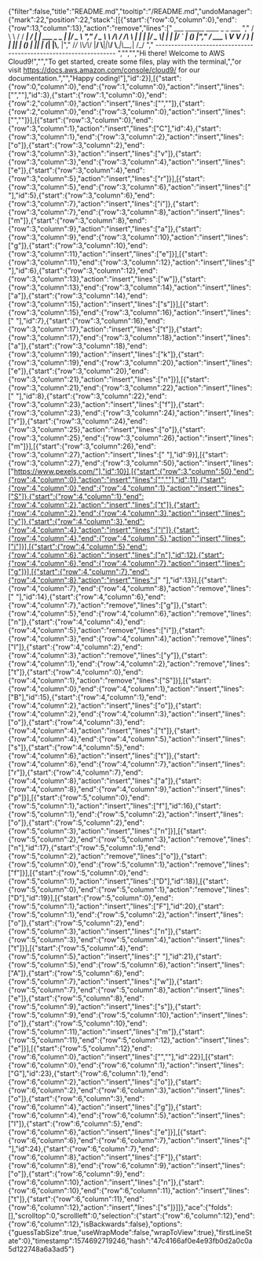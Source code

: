 {"filter":false,"title":"README.md","tooltip":"/README.md","undoManager":{"mark":22,"position":22,"stack":[[{"start":{"row":0,"column":0},"end":{"row":13,"column":13},"action":"remove","lines":["         ___        ______     ____ _                 _  ___  ","        / \\ \\      / / ___|   / ___| | ___  _   _  __| |/ _ \\ ","       / _ \\ \\ /\\ / /\\___ \\  | |   | |/ _ \\| | | |/ _` | (_) |","      / ___ \\ V  V /  ___) | | |___| | (_) | |_| | (_| |\\__, |","     /_/   \\_\\_/\\_/  |____/   \\____|_|\\___/ \\__,_|\\__,_|  /_/ "," ----------------------------------------------------------------- ","","","Hi there! Welcome to AWS Cloud9!","","To get started, create some files, play with the terminal,","or visit https://docs.aws.amazon.com/console/cloud9/ for our documentation.","","Happy coding!"],"id":2}],[{"start":{"row":0,"column":0},"end":{"row":1,"column":0},"action":"insert","lines":["",""],"id":3},{"start":{"row":1,"column":0},"end":{"row":2,"column":0},"action":"insert","lines":["",""]},{"start":{"row":2,"column":0},"end":{"row":3,"column":0},"action":"insert","lines":["",""]}],[{"start":{"row":3,"column":0},"end":{"row":3,"column":1},"action":"insert","lines":["C"],"id":4},{"start":{"row":3,"column":1},"end":{"row":3,"column":2},"action":"insert","lines":["o"]},{"start":{"row":3,"column":2},"end":{"row":3,"column":3},"action":"insert","lines":["v"]},{"start":{"row":3,"column":3},"end":{"row":3,"column":4},"action":"insert","lines":["e"]},{"start":{"row":3,"column":4},"end":{"row":3,"column":5},"action":"insert","lines":["r"]}],[{"start":{"row":3,"column":5},"end":{"row":3,"column":6},"action":"insert","lines":[" "],"id":5},{"start":{"row":3,"column":6},"end":{"row":3,"column":7},"action":"insert","lines":["i"]},{"start":{"row":3,"column":7},"end":{"row":3,"column":8},"action":"insert","lines":["m"]},{"start":{"row":3,"column":8},"end":{"row":3,"column":9},"action":"insert","lines":["a"]},{"start":{"row":3,"column":9},"end":{"row":3,"column":10},"action":"insert","lines":["g"]},{"start":{"row":3,"column":10},"end":{"row":3,"column":11},"action":"insert","lines":["e"]}],[{"start":{"row":3,"column":11},"end":{"row":3,"column":12},"action":"insert","lines":[" "],"id":6},{"start":{"row":3,"column":12},"end":{"row":3,"column":13},"action":"insert","lines":["w"]},{"start":{"row":3,"column":13},"end":{"row":3,"column":14},"action":"insert","lines":["a"]},{"start":{"row":3,"column":14},"end":{"row":3,"column":15},"action":"insert","lines":["s"]}],[{"start":{"row":3,"column":15},"end":{"row":3,"column":16},"action":"insert","lines":[" "],"id":7},{"start":{"row":3,"column":16},"end":{"row":3,"column":17},"action":"insert","lines":["t"]},{"start":{"row":3,"column":17},"end":{"row":3,"column":18},"action":"insert","lines":["a"]},{"start":{"row":3,"column":18},"end":{"row":3,"column":19},"action":"insert","lines":["k"]},{"start":{"row":3,"column":19},"end":{"row":3,"column":20},"action":"insert","lines":["e"]},{"start":{"row":3,"column":20},"end":{"row":3,"column":21},"action":"insert","lines":["n"]}],[{"start":{"row":3,"column":21},"end":{"row":3,"column":22},"action":"insert","lines":[" "],"id":8},{"start":{"row":3,"column":22},"end":{"row":3,"column":23},"action":"insert","lines":["f"]},{"start":{"row":3,"column":23},"end":{"row":3,"column":24},"action":"insert","lines":["r"]},{"start":{"row":3,"column":24},"end":{"row":3,"column":25},"action":"insert","lines":["o"]},{"start":{"row":3,"column":25},"end":{"row":3,"column":26},"action":"insert","lines":["m"]}],[{"start":{"row":3,"column":26},"end":{"row":3,"column":27},"action":"insert","lines":[" "],"id":9}],[{"start":{"row":3,"column":27},"end":{"row":3,"column":50},"action":"insert","lines":["https://www.pexels.com/"],"id":10}],[{"start":{"row":3,"column":50},"end":{"row":4,"column":0},"action":"insert","lines":["",""],"id":11},{"start":{"row":4,"column":0},"end":{"row":4,"column":1},"action":"insert","lines":["S"]},{"start":{"row":4,"column":1},"end":{"row":4,"column":2},"action":"insert","lines":["t"]},{"start":{"row":4,"column":2},"end":{"row":4,"column":3},"action":"insert","lines":["y"]},{"start":{"row":4,"column":3},"end":{"row":4,"column":4},"action":"insert","lines":["l"]},{"start":{"row":4,"column":4},"end":{"row":4,"column":5},"action":"insert","lines":["i"]}],[{"start":{"row":4,"column":5},"end":{"row":4,"column":6},"action":"insert","lines":["n"],"id":12},{"start":{"row":4,"column":6},"end":{"row":4,"column":7},"action":"insert","lines":["g"]}],[{"start":{"row":4,"column":7},"end":{"row":4,"column":8},"action":"insert","lines":[" "],"id":13}],[{"start":{"row":4,"column":7},"end":{"row":4,"column":8},"action":"remove","lines":[" "],"id":14},{"start":{"row":4,"column":6},"end":{"row":4,"column":7},"action":"remove","lines":["g"]},{"start":{"row":4,"column":5},"end":{"row":4,"column":6},"action":"remove","lines":["n"]},{"start":{"row":4,"column":4},"end":{"row":4,"column":5},"action":"remove","lines":["i"]},{"start":{"row":4,"column":3},"end":{"row":4,"column":4},"action":"remove","lines":["l"]},{"start":{"row":4,"column":2},"end":{"row":4,"column":3},"action":"remove","lines":["y"]},{"start":{"row":4,"column":1},"end":{"row":4,"column":2},"action":"remove","lines":["t"]},{"start":{"row":4,"column":0},"end":{"row":4,"column":1},"action":"remove","lines":["S"]}],[{"start":{"row":4,"column":0},"end":{"row":4,"column":1},"action":"insert","lines":["B"],"id":15},{"start":{"row":4,"column":1},"end":{"row":4,"column":2},"action":"insert","lines":["o"]},{"start":{"row":4,"column":2},"end":{"row":4,"column":3},"action":"insert","lines":["o"]},{"start":{"row":4,"column":3},"end":{"row":4,"column":4},"action":"insert","lines":["t"]},{"start":{"row":4,"column":4},"end":{"row":4,"column":5},"action":"insert","lines":["s"]},{"start":{"row":4,"column":5},"end":{"row":4,"column":6},"action":"insert","lines":["t"]},{"start":{"row":4,"column":6},"end":{"row":4,"column":7},"action":"insert","lines":["r"]},{"start":{"row":4,"column":7},"end":{"row":4,"column":8},"action":"insert","lines":["a"]},{"start":{"row":4,"column":8},"end":{"row":4,"column":9},"action":"insert","lines":["p"]}],[{"start":{"row":5,"column":0},"end":{"row":5,"column":1},"action":"insert","lines":["f"],"id":16},{"start":{"row":5,"column":1},"end":{"row":5,"column":2},"action":"insert","lines":["o"]},{"start":{"row":5,"column":2},"end":{"row":5,"column":3},"action":"insert","lines":["n"]}],[{"start":{"row":5,"column":2},"end":{"row":5,"column":3},"action":"remove","lines":["n"],"id":17},{"start":{"row":5,"column":1},"end":{"row":5,"column":2},"action":"remove","lines":["o"]},{"start":{"row":5,"column":0},"end":{"row":5,"column":1},"action":"remove","lines":["f"]}],[{"start":{"row":5,"column":0},"end":{"row":5,"column":1},"action":"insert","lines":["D"],"id":18}],[{"start":{"row":5,"column":0},"end":{"row":5,"column":1},"action":"remove","lines":["D"],"id":19}],[{"start":{"row":5,"column":0},"end":{"row":5,"column":1},"action":"insert","lines":["F"],"id":20},{"start":{"row":5,"column":1},"end":{"row":5,"column":2},"action":"insert","lines":["o"]},{"start":{"row":5,"column":2},"end":{"row":5,"column":3},"action":"insert","lines":["n"]},{"start":{"row":5,"column":3},"end":{"row":5,"column":4},"action":"insert","lines":["t"]}],[{"start":{"row":5,"column":4},"end":{"row":5,"column":5},"action":"insert","lines":[" "],"id":21},{"start":{"row":5,"column":5},"end":{"row":5,"column":6},"action":"insert","lines":["A"]},{"start":{"row":5,"column":6},"end":{"row":5,"column":7},"action":"insert","lines":["w"]},{"start":{"row":5,"column":7},"end":{"row":5,"column":8},"action":"insert","lines":["e"]},{"start":{"row":5,"column":8},"end":{"row":5,"column":9},"action":"insert","lines":["s"]},{"start":{"row":5,"column":9},"end":{"row":5,"column":10},"action":"insert","lines":["o"]},{"start":{"row":5,"column":10},"end":{"row":5,"column":11},"action":"insert","lines":["m"]},{"start":{"row":5,"column":11},"end":{"row":5,"column":12},"action":"insert","lines":["e"]}],[{"start":{"row":5,"column":12},"end":{"row":6,"column":0},"action":"insert","lines":["",""],"id":22}],[{"start":{"row":6,"column":0},"end":{"row":6,"column":1},"action":"insert","lines":["G"],"id":23},{"start":{"row":6,"column":1},"end":{"row":6,"column":2},"action":"insert","lines":["o"]},{"start":{"row":6,"column":2},"end":{"row":6,"column":3},"action":"insert","lines":["o"]},{"start":{"row":6,"column":3},"end":{"row":6,"column":4},"action":"insert","lines":["g"]},{"start":{"row":6,"column":4},"end":{"row":6,"column":5},"action":"insert","lines":["l"]},{"start":{"row":6,"column":5},"end":{"row":6,"column":6},"action":"insert","lines":["e"]}],[{"start":{"row":6,"column":6},"end":{"row":6,"column":7},"action":"insert","lines":[" "],"id":24},{"start":{"row":6,"column":7},"end":{"row":6,"column":8},"action":"insert","lines":["F"]},{"start":{"row":6,"column":8},"end":{"row":6,"column":9},"action":"insert","lines":["o"]},{"start":{"row":6,"column":9},"end":{"row":6,"column":10},"action":"insert","lines":["n"]},{"start":{"row":6,"column":10},"end":{"row":6,"column":11},"action":"insert","lines":["t"]},{"start":{"row":6,"column":11},"end":{"row":6,"column":12},"action":"insert","lines":["s"]}]]},"ace":{"folds":[],"scrolltop":0,"scrollleft":0,"selection":{"start":{"row":6,"column":12},"end":{"row":6,"column":12},"isBackwards":false},"options":{"guessTabSize":true,"useWrapMode":false,"wrapToView":true},"firstLineState":0},"timestamp":1574692719246,"hash":"47c4166af0e4e93fb0d2a0c0a5d122748a6a3ad5"}